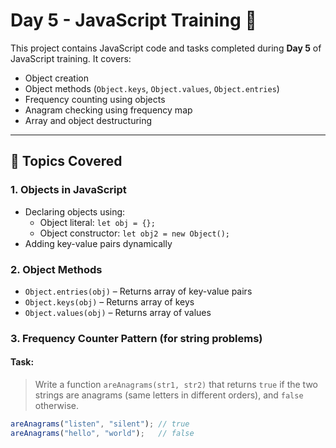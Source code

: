 # Day 5 - JavaScript Training 🚀

This project contains JavaScript code and tasks completed during **Day 5** of JavaScript training. It covers:

- Object creation
- Object methods (`Object.keys`, `Object.values`, `Object.entries`)
- Frequency counting using objects
- Anagram checking using frequency map
- Array and object destructuring

---

## 🔧 Topics Covered

### 1. Objects in JavaScript

- Declaring objects using:
  - Object literal: `let obj = {};`
  - Object constructor: `let obj2 = new Object();`
- Adding key-value pairs dynamically

### 2. Object Methods

- `Object.entries(obj)` – Returns array of key-value pairs
- `Object.keys(obj)` – Returns array of keys
- `Object.values(obj)` – Returns array of values

### 3. Frequency Counter Pattern (for string problems)

#### Task:
> Write a function `areAnagrams(str1, str2)` that returns `true` if the two strings are anagrams (same letters in different orders), and `false` otherwise.

```js
areAnagrams("listen", "silent"); // true
areAnagrams("hello", "world");   // false
